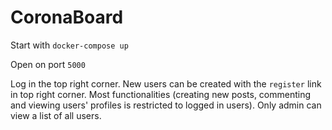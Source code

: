 # CoronaBoard

Start with `docker-compose up`

Open on port `5000`

Log in the top right corner.
New users can be created with the `register` link in top right corner.
Most functionalities (creating new posts, commenting and viewing users' profiles is restricted to logged in users). Only admin can view a list of all users.
